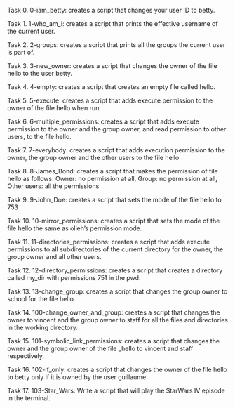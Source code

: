 Task 0.  0-iam_betty: creates a script that changes your user ID to betty.

Task 1. 1-who_am_i: creates a script that prints the effective username  of the current user.

Task 2. 2-groups: creates a script that prints all the groups the current user is part of.

Task 3. 3-new_owner: creates a script that changes the owner of the file  hello to the user betty.

Task 4. 4-empty: creates a script that creates an empty file called hello.

Task 5. 5-execute: creates a script that adds execute permission to the owner of the file hello when run.

Task 6. 6-multiple_permissions: creates a script that adds execute permission to the owner and the group owner, and read permission to other users, to the file hello.

Task 7. 7-everybody: creates a script that adds execution permission to the owner, the group owner and the other users to the file hello

Task 8. 8-James_Bond: creates a script that makes  the permission of file hello as follows: Owner: no permission at all, Group: no permission at all, Other users: all the permissions

Task 9. 9-John_Doe: creates a script that sets the mode of the file hello to 753

Task 10. 10-mirror_permissions: creates a script that sets the mode of the file hello the same as olleh’s permission mode.

Task 11. 11-directories_permissions:  creates a script that adds execute permissions to all subdirectories of the current directory for the owner, the group owner and all other users.

Task 12. 12-directory_permissions: creates a script that creates a directory called my_dir with permissions 751 in the pwd.

Task 13.  13-change_group: creates a script that changes the group owner to school  for the file hello.

Task 14. 100-change_owner_and_group: creates a script that changes the owner to vincent and the group owner to staff for all the files and directories in the working directory.

Task 15. 101-symbolic_link_permissions: creates a script that changes the owner and the group owner of the file _hello to vincent and staff respectively.

Task 16.  102-if_only: creates a script that changes the owner of the file hello to betty only if it is owned by the user guillaume.

Task 17. 103-Star_Wars: Write a script that will play the StarWars IV episode in the terminal.

